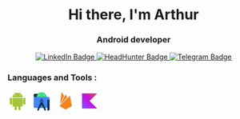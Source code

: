 <div id="header" align="center">
    <h1>Hi there, I'm Arthur</h1>
    <h3>Android developer</h3>
    <div id="badges">
    <a href="https://www.linkedin.com/in/arthur-nikolsky">
      <img src="https://img.shields.io/badge/LinkedIn-blue?logo=linkedin&logoColor=white" alt="LinkedIn Badge"/>
    </a>
    <a href="https://hh.ru/resume/6ee2ef0cff0ba657c60039ed1f4132316e3550">
      <img src="https://img.shields.io/badge/HeadHunter-red?label=hh" alt="HeadHunter Badge"/>
    </a>
    <a href="https://t.me/nlsks">
      <img src="https://img.shields.io/badge/Telegram-blue?logo=telegram&logoColor=white" alt="Telegram Badge"/>
    </a>
  </div>
</div>

### Languages and Tools :
<img src="https://github.com/devicons/devicon/blob/master/icons/android/android-plain.svg" title="Android" alt="Android" width="40" height="40"/>&nbsp;
<img src="https://github.com/devicons/devicon/blob/master/icons/androidstudio/androidstudio-original.svg" title="Android Studio" alt="Android Studio" width="40" height="40"/>&nbsp;
<img src="https://github.com/devicons/devicon/blob/master/icons/firebase/firebase-plain.svg" title="Firebase" alt="Firebase" width="40" height="40"/>&nbsp;
<img src="https://github.com/devicons/devicon/blob/master/icons/kotlin/kotlin-original.svg" title="Kotlin" alt="Kotlin" width="40" height="40"/>&nbsp;

<!--
- 🔭 I’m currently working on ...
- 🌱 I’m currently learning ...
- 👯 I’m looking to collaborate on ...
- 🤔 I’m looking for help with ...
- 💬 Ask me about ...
- 📫 How to reach me: ...
- ⚡ Fun fact: ...
-->
